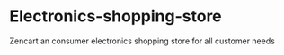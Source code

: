 ﻿# Electronics-shopping-store
Zencart an consumer electronics shopping store for all customer needs
